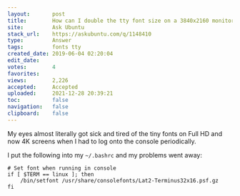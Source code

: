 ```yaml
---
layout:       post
title:        How can I double the tty font size on a 3840x2160 monitor?
site:         Ask Ubuntu
stack_url:    https://askubuntu.com/q/1148410
type:         Answer
tags:         fonts tty
created_date: 2019-06-04 02:20:04
edit_date:    
votes:        4
favorites:    
views:        2,226
accepted:     Accepted
uploaded:     2021-12-28 20:39:21
toc:          false
navigation:   false
clipboard:    false
---
```


My eyes almost literally got sick and tired of the tiny fonts on Full HD and now 4K screens when I had to log onto the console periodically.

I put the following into my `~/.bashrc` and my problems went away:

``` 
# Set font when running in console
if [ $TERM == linux ]; then
    /bin/setfont /usr/share/consolefonts/Lat2-Terminus32x16.psf.gz
fi

```

